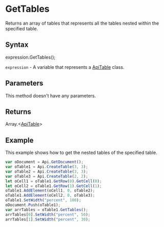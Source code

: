 # GetTables

Returns an array of tables that represents all the tables nested within the specified table.

## Syntax

expression.GetTables();

`expression` - A variable that represents a [ApiTable](../ApiTable.md) class.

## Parameters

This method doesn't have any parameters.

## Returns

Array.\<[ApiTable](../../ApiTable/ApiTable.md)>

## Example

This example shows how to get the nested tables of the specified table.

```javascript
var oDocument = Api.GetDocument();
var oTable1 = Api.CreateTable(3, 3);
var oTable2 = Api.CreateTable(3, 3);
var oTable3 = Api.CreateTable(2, 2);
let oCell1 = oTable1.GetRow(0).GetCell(0);
let oCell2 = oTable1.GetRow(1).GetCell(1);
oTable1.AddElement(oCell1, 0, oTable2);
oTable1.AddElement(oCell2, 0, oTable3);
oTable1.SetWidth("percent", 100);
oDocument.Push(oTable1);
var arrTables = oTable1.GetTables();
arrTables[0].SetWidth("percent", 50);
arrTables[1].SetWidth("percent", 30);
```
